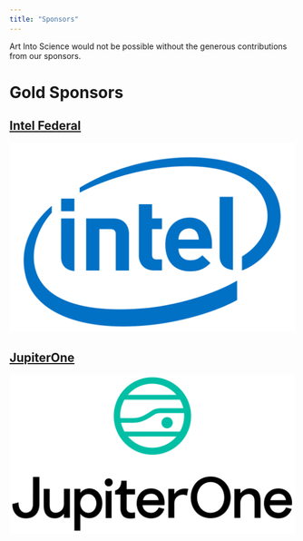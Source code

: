 ```yaml
---
title: "Sponsors"
---
```


Art Into Science would not be possible without the generous contributions from our sponsors.

# Gold Sponsors

## [Intel Federal](https://www.intel.com/content/www/us/en/government/public-sector-solutions-overview.html)

[![Intel Logo](/img/intel-logo.svg)](https://www.intel.com/content/www/us/en/government/public-sector-solutions-overview.html)

## [JupiterOne]((https://www.jupiterone.com/learn-more))

[![JupiterOne](/img/jupiterone-logo.svg)](https://www.jupiterone.com/learn-more)